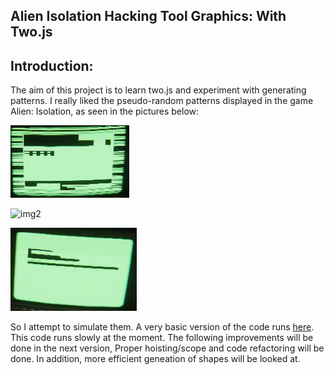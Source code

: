 ## Alien Isolation Hacking Tool Graphics: With Two.js

## Introduction:

The aim of this project is to learn two.js and experiment with generating
patterns. I really liked the pseudo-random patterns displayed in the game
Alien: Isolation, as seen in the pictures below:

![img1](./imgexamples/SECUREDOOR2.png)

![img2](./imgexamples/SECUREDOOR4.png)

![img3](./imgexamples/SECUREDOOR5.png)


So I attempt to simulate them.
A very basic version of the code runs [here][display]. This code runs slowly at
the moment. The following improvements will be done in the next version,
Proper hoisting/scope and code refactoring will be done. In addition,
more efficient geneation of shapes will be looked at.

[display]: www.cumulativeparadigms.com/ai_simulation/

